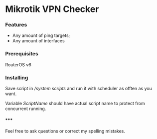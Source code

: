# Mikrotik VPN Checker

### Features
- Any amount of ping targets;
- Any amount of interfaces

### Prerequisites
RouterOS v6

### Installing
Save script in */system scripts* and run it with scheduler as offten as you want.

Variable *ScriptName* should have actual script name to protect from concurrent running.


#### \*\*\*
Feel free to ask questions or correct my spelling mistakes.